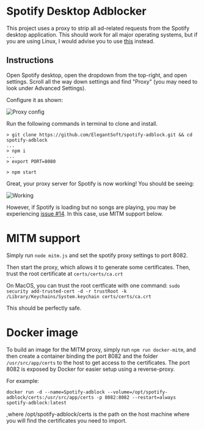 # Spotify Desktop Adblocker

This project uses a proxy to strip all ad-related requests from the Spotify desktop application. This should 
work for all major operating systems, but if you are using Linux, I would advise you to use [this](https://github.com/abba23/spotify-adblock-linux) instead.  

## Instructions

Open Spotify desktop, open the dropdown from the top-right, and open settings. Scroll all the way down settings and find "Proxy" (you may need
to look under Advanced Settings).

Configure it as shown:

![Proxy config](https://i.imgur.com/TaEWjkB.png)


Run the following commands in terminal to clone and install. 
```
> git clone https://github.com/ElegantSoft/spotify-adblock.git && cd spotify-adblock
...
> npm i
...
> export PORT=8080

> npm start
```

Great, your proxy server for Spotify is now working! You should be seeing: 

![Working](https://i.imgur.com/ASJKLwc.png)

However, if Spotify is loading but no songs are playing, you may be experiencing [issue #14](https://github.com/AnanthVivekanand/spotify-adblock/issues/14). In this case, use MITM support below. 

# MITM support

Simply run `node mitm.js` and set the spotify proxy settings to port 8082.

Then start the proxy, which allows it to generate some certificates. Then, trust the 
root certificate at `certs/certs/ca.crt`

On MacOS, you can trust the root certficate with one command: `sudo security add-trusted-cert -d -r trustRoot -k /Library/Keychains/System.keychain certs/certs/ca.crt`

This should be perfectly safe.

# Docker image

To build an image for the MITM proxy, simply run `npm run docker-mitm`, and then create a container binding the port 8082 and the folder `/usr/src/app/certs` to the host to get access to the certificates.
The port 8082 is exposed by Docker for easier setup using a reverse-proxy.

For example:

```docker run -d --name=Spotify-adblock --volume=/opt/spotify-adblock/certs:/usr/src/app/certs -p 8082:8082 --restart=always spotify-adblock:latest```

,where /opt/spotify-adblock/certs is the path on the host machine where you will find the certificates you need to import.
